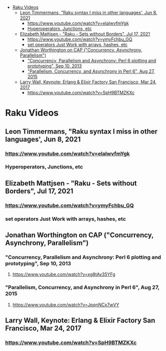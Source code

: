 - [Raku Videos](#orga21ac8b)
  - [Leon Timmermans, "Raku syntax I miss in other languages', Jun 8, 2021](#org626e9c0)
    - [<https://www.youtube.com/watch?v=elalwvfmYgk>](#org31b42d8)
    - [Hyperoperators, Junctions, etc](#org5ffd38b)
  - [Elizabeth Mattjsen - "Raku - Sets without Borders", Jul 17, 2021](#org9991df0)
    - [<https://www.youtube.com/watch?v=ymyFchbu_GQ>](#org67bc537)
    - [set operators Just Work with arrays, hashes, etc](#org0fc017d)
  - [Jonathan Worthington on CAP ("Concurrency, Asynchrony, Parallelism")](#orge5692fe)
    - ["Concurrency, Parallelism and Asynchrony: Perl 6 plotting and prototyping", Sep 10, 2013](#org8dca8ba)
    - ["Parallelism, Concurrency, and Asynchrony in Perl 6", Aug 27, 2015](#orge99812e)
  - [Larry Wall, Keynote: Erlang & Elixir Factory San Francisco, Mar 24, 2017](#org07056fa)
    - [<https://www.youtube.com/watch?v=SpH9BTMZKXc>](#org51e39d9)


<a id="orga21ac8b"></a>

# Raku Videos


<a id="org626e9c0"></a>

## Leon Timmermans, "Raku syntax I miss in other languages', Jun 8, 2021


<a id="org31b42d8"></a>

### <https://www.youtube.com/watch?v=elalwvfmYgk>


<a id="org5ffd38b"></a>

### Hyperoperators, Junctions, etc


<a id="org9991df0"></a>

## Elizabeth Mattjsen - "Raku - Sets without Borders", Jul 17, 2021


<a id="org67bc537"></a>

### <https://www.youtube.com/watch?v=ymyFchbu_GQ>


<a id="org0fc017d"></a>

### set operators Just Work with arrays, hashes, etc


<a id="orge5692fe"></a>

## Jonathan Worthington on CAP ("Concurrency, Asynchrony, Parallelism")


<a id="org8dca8ba"></a>

### "Concurrency, Parallelism and Asynchrony: Perl 6 plotting and prototyping", Sep 10, 2013

1.  <https://www.youtube.com/watch?v=xg8tAv35YFg>


<a id="orge99812e"></a>

### "Parallelism, Concurrency, and Asynchrony in Perl 6", Aug 27, 2015

1.  <https://www.youtube.com/watch?v=JpqnNCx7wVY>


<a id="org07056fa"></a>

## Larry Wall, Keynote: Erlang & Elixir Factory San Francisco, Mar 24, 2017


<a id="org51e39d9"></a>

### <https://www.youtube.com/watch?v=SpH9BTMZKXc>
